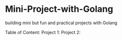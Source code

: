 # Mini-Project-with-Golang
building mini but fun and practical projects with Golang


Table of Content:
Project 1:
Project 2:
